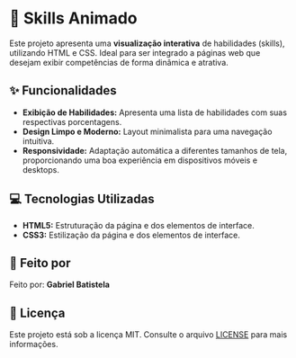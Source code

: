 # 🧠 Skills Animado

Este projeto apresenta uma **visualização interativa** de habilidades (skills), utilizando HTML e CSS. Ideal para ser integrado a páginas web que desejam exibir competências de forma dinâmica e atrativa.

## ✨ Funcionalidades

- **Exibição de Habilidades:** Apresenta uma lista de habilidades com suas respectivas porcentagens.
- **Design Limpo e Moderno:** Layout minimalista para uma navegação intuitiva.
- **Responsividade:** Adaptação automática a diferentes tamanhos de tela, proporcionando uma boa experiência em dispositivos móveis e desktops.

## 💻 Tecnologias Utilizadas

- **HTML5:** Estruturação da página e dos elementos de interface.
- **CSS3:** Estilização da página e dos elementos de interface.

## 📝 Feito por

Feito por: **Gabriel Batistela**

## 📄 Licença

Este projeto está sob a licença MIT. Consulte o arquivo [LICENSE](LICENSE) para mais informações.
